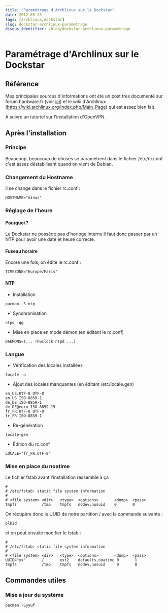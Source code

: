 ```yaml
---
title: "Paramétrage d'Archlinux sur le Dockstar"
date: 2012-05-23
tags: [archlinux,dockstar]
slug: dockstar-archlinux-parametrage
disqus_identifier: /blog/dockstar-archlinux-parametrage
---
```

# Paramétrage d'Archlinux sur le Dockstar

## Référence
Mes principales sources d'informations ont été un post très documenté sur forum.hardware.fr (voir [ici](http://forum.hardware.fr/hfr/OSAlternatifs/Hardware-2/seagate-dockstar-computer-sujet_71314_83.htm#t1306553)) et le wiki d'Archlinux (https://wiki.archlinux.org/index.php/Main_Page) qui est assez bien fait.

A suivre un tutoriel sur l'installation d'OpenVPN.

## Après l'installation

### Principe
Beaucoup, beaucoup de choses se paramètrent dans le fichier /etc/rc.conf c'est assez déstabilisant quand on vient de Debian.

### Changement du Hostname

Il se change dans le fichier rc.conf :

```
HOSTNAME="minus"
```

### Réglage de l'heure

#### Pourquoi ?
Le Dockstar ne possède pas d'horloge interne il faut donc passer par un NTP pour avoir une date et heure correcte.

#### Fuseau horaire

Encore une fois, on édite le rc.conf :

```
TIMEZONE="Europe/Paris"
```

#### NTP

* Installation

```
pacman -S ntp
```

* Synchronisation

```
ntpd -qg
```

* Mise en place en mode démon (en éditant le rc.conf)

```
DAEMONS=(... !hwclock ntpd ...)
```

### Langue

* Vérification des locales installées

```
locale -a
```

* Ajout des locales manquantes (en éditant /etc/locale.gen)

```
en_US.UTF-8 UTF-8
en_US ISO-8859-1
de_DE ISO-8859-1
de_DE@euro ISO-8859-15
fr_FR.UTF-8 UTF-8
fr_FR ISO-8859-1
```

* Re-génération

```
locale-gen
```

* Édition du rc.conf

```
LOCALE="fr_FR.UTF-8"
```

### Mise en place du noatime

Le fichier fstab avant l'installation ressemble à ça

```
#
# /etc/fstab: static file system information
#
# <file system> <dir>   <type>  <options>       <dump>  <pass>
tmpfs           /tmp    tmpfs   nodev,nosuid    0       0
```

On récupère donc le UUID de notre partition / avec la commande suivante :

```
blkid
```

et on peut ensuite modifier le fstab :

```
#
# /etc/fstab: static file system information
#
# <file system> <dir>   <type>  <options>       <dump>  <pass>
UUID="xx"       /       ext2    defaults,noatime 0       1
tmpfs           /tmp    tmpfs   nodev,nosuid     0       0
```

## Commandes utiles

### Mise à jour du système

```
pacman -Syyuf
```


